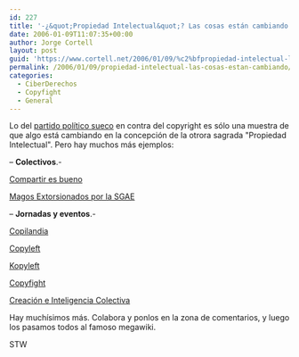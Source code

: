 ```yaml
---
id: 227
title: '-¿&quot;Propiedad Intelectual&quot;? Las cosas están cambiando'
date: 2006-01-09T11:07:35+00:00
author: Jorge Cortell
layout: post
guid: 'https://www.cortell.net/2006/01/09/%c2%bfpropiedad-intelectual-las-cosas-estan-cambiando/'
permalink: /2006/01/09/propiedad-intelectual-las-cosas-estan-cambiando/
categories:
  - CiberDerechos
  - Copyfight
  - General
---
```

Lo del [partido polí­tico sueco](https://www.piratpartiet.se) en contra del copyright es sólo una muestra de que algo está cambiando en la concepción de la otrora sagrada "Propiedad Intelectual". Pero hay muchos más ejemplos:

– **Colectivos**.-
  
[Compartir es bueno](https://compartiresbueno.net/)
  
[Magos Extorsionados por la SGAE](https://www.gratisweb.com/extorsonados/)

– **Jornadas y eventos**.-
  
[Copilandia](https://www.copilandia.org/)
  
[Copyleft](https://www.unia.es/arteypensamiento/estetica/estetica02/proy_1_bcn.htm)
  
[Kopyleft](https://www.kopyleft.net/)
  
[Copyfight](https://www.elastico.net/copyfight/listing.php)
  
[Creación e Inteligencia Colectiva](https://www.zemos98.org/spip/article.php3?id_article=84)

Hay muchí­simos más. Colabora y ponlos en la zona de comentarios, y luego los pasamos todos al famoso megawiki.

STW